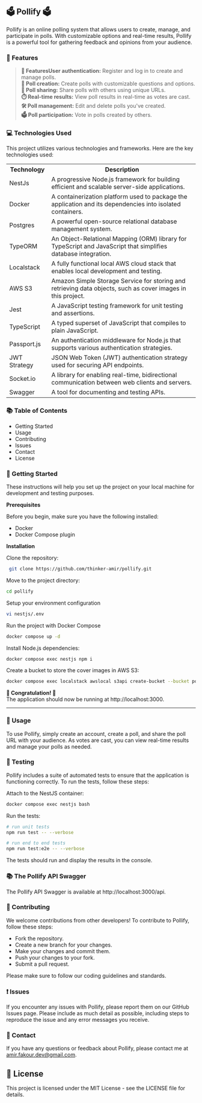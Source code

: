 ## 🗳️ Pollify 🗳️

Pollify is an online polling system that allows users to create, manage, and participate in polls. With customizable options and real-time results, Pollify is a powerful tool for gathering feedback and opinions from your audience.

### 🌟 Features

> **🔐 FeaturesUser authentication:** Register and log in to create and manage polls.  
> **📝 Poll creation:** Create polls with customizable questions and options.  
> **🔗 Poll sharing:** Share polls with others using unique URLs.  
> **⏱️ Real-time results:** View poll results in real-time as votes are cast.  
> **🛠️ Poll management:** Edit and delete polls you've created.  
> **🗳️ Poll participation:** Vote in polls created by others.

### 💻 Technologies Used

This project utilizes various technologies and frameworks. Here are the key technologies used:

<table>
  <tr>
    <th>Technology</th>
    <th>Description</th>
  </tr>
  <tr>
    <td>NestJs</td>
    <td>A progressive Node.js framework for building efficient and scalable server-side applications.</td>
  </tr>
  <tr>
    <td>Docker</td>
    <td>A containerization platform used to package the application and its dependencies into isolated containers.</td>
  </tr>
  <tr>
    <td>Postgres</td>
    <td>A powerful open-source relational database management system.</td>
  </tr>
  <tr>
    <td>TypeORM</td>
    <td>An Object-Relational Mapping (ORM) library for TypeScript and JavaScript that simplifies database integration.</td>
  </tr>
  <tr>
    <td>Localstack</td>
    <td>A fully functional local AWS cloud stack that enables local development and testing.</td>
  </tr>
  <tr>
    <td>AWS S3</td>
    <td>Amazon Simple Storage Service for storing and retrieving data objects, such as cover images in this project.</td>
  </tr>
  <tr>
    <td>Jest</td>
    <td>A JavaScript testing framework for unit testing and assertions.</td>
  </tr>
  <tr>
    <td>TypeScript</td>
    <td>A typed superset of JavaScript that compiles to plain JavaScript.</td>
  </tr>
  <tr>
    <td>Passport.js</td>
    <td>An authentication middleware for Node.js that supports various authentication strategies.</td>
  </tr>
  <tr>
    <td>JWT Strategy</td>
    <td>JSON Web Token (JWT) authentication strategy used for securing API endpoints.</td>
  </tr>
  <tr>
    <td>Socket.io</td>
    <td>A library for enabling real-time, bidirectional communication between web clients and servers.</td>
  </tr>
  <tr>
    <td>Swagger</td>
    <td>A tool for documenting and testing APIs.</td>
  </tr>
</table>

### 📚 Table of Contents

- Getting Started
- Usage
- Contributing
- Issues
- Contact
- License

### 🚀 Getting Started

These instructions will help you set up the project on your local machine for development and testing purposes.

**Prerequisites**

Before you begin, make sure you have the following installed:

- Docker
- Docker Compose plugin

**Installation**

Clone the repository:

```bash
 git clone https://github.com/thinker-amir/pollify.git
```

Move to the project directory:

```bash
cd pollify
```

Setup your environment configuration

```bash
vi nestjs/.env
```

Run the project with Docker Compose

```bash
docker compose up -d
```

Install Node.js dependencies:

```bash
docker compose exec nestjs npm i
```

Create a bucket to store the cover images in AWS S3:

```bash
docker compose exec localstack awslocal s3api create-bucket --bucket pollify-poll-cover
```

**🎉 Congratulation! 🎉**  
The application should now be running at http://localhost:3000.

---

### 📖 Usage

To use Pollify, simply create an account, create a poll, and share the poll URL with your audience. As votes are cast, you can view real-time results and manage your polls as needed.

### 🧪 Testing

Pollify includes a suite of automated tests to ensure that the application is functioning correctly. To run the tests, follow these steps:

Attach to the NestJS container:

```bash
docker compose exec nestjs bash
```

Run the tests:

```bash
# run unit tests
npm run test -- --verbose

# run end to end tests
npm run test:e2e -- --verbose
```

The tests should run and display the results in the console.

### 📚 The Pollify API Swagger

The Pollify API Swagger is available at http://localhost:3000/api.

### 🤝 Contributing

We welcome contributions from other developers! To contribute to Pollify, follow these steps:

- Fork the repository.
- Create a new branch for your changes.
- Make your changes and commit them.
- Push your changes to your fork.
- Submit a pull request.

Please make sure to follow our coding guidelines and standards.

### ❗ Issues

If you encounter any issues with Pollify, please report them on our GitHub Issues page. Please include as much detail as possible, including steps to reproduce the issue and any error messages you receive.

### 📧 Contact

If you have any questions or feedback about Pollify, please contact me at amir.fakour.dev@gmail.com.

## 📄 License

This project is licensed under the MIT License - see the LICENSE file for details.
